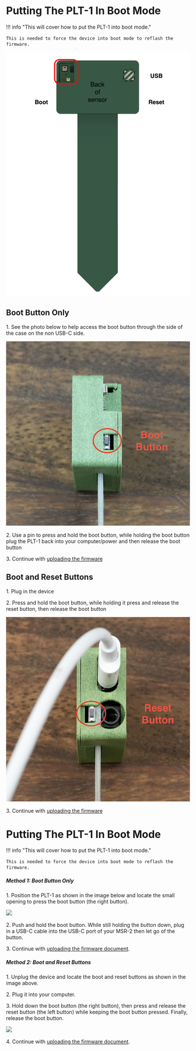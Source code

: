 # Putting The PLT-1 In Boot Mode

!!! info "This will cover how to put the PLT-1 into boot mode."

    This is needed to force the device into boot mode to reflash the firmware.

![](../../../assets/plt-1-buttons-3.png)

## **Boot Button Only**

1\. See the photo below to help access the boot button through the side of the case on the non USB-C side.

![](../../../assets/screenshot-2024-10-23-at-12-32-55-pm.png)

2\. Use a pin to press and hold the boot button, while holding the boot button plug the PLT-1 back into your computer/power and then release the boot button

3\. Continue with [uploading the firmware](https://wiki.apolloautomation.com/products/plt1/troubleshooting/plt1-code/)

## **Boot and Reset Buttons**

1\. Plug in the device

2\. Press and hold the boot button, while holding it press and release the reset button, then release the boot button

![](../../../assets/screenshot-2024-10-23-at-12-35-01-pm.png)

3\. Continue with [uploading the firmware](https://wiki.apolloautomation.com/products/plt1/troubleshooting/plt1-code/)

# Putting The PLT-1 In Boot Mode

!!! info "This will cover how to put the PLT-1 into boot mode."

    This is needed to force the device into boot mode to reflash the firmware.

##### Method 1: Boot Button Only

1\. Position the PLT-1 as shown in the image below and locate the small opening to press the boot button (the right button).

![](assets/plt-1-boot-button-pic-1-1.png)

2\. Push and hold the boot button. While still holding the button down, plug in a USB-C cable into the USB-C port of your MSR-2 then let go of the button.

3\. Continue with <a href="https://wiki.apolloautomation.com/products/msr2/troubleshooting/msr2-code/" target="_blank" rel="noreferrer nofollow noopener">uploading the firmware document</a>.

##### Method 2: Boot and Reset Buttons

1\. Unplug the device and locate the boot and reset buttons as shown in the image above.

2\. Plug it into your computer.

3\. Hold down the boot button (the right button), then press and release the reset button (the left button) while keeping the boot button pressed. Finally, release the boot button.

![](assets/msr-2-reset-button.jpg)

4\. Continue with <a href="https://wiki.apolloautomation.com/products/msr2/troubleshooting/msr2-code/" target="_blank" rel="noreferrer nofollow noopener">uploading the firmware document</a>.